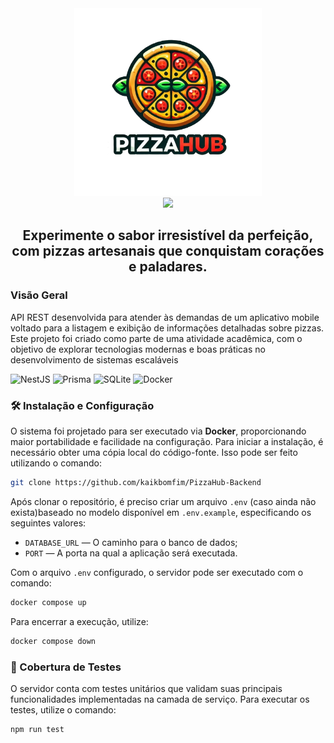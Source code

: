 <div align="center">
    <a href="https://github.com/kaikbomfim/PizzaHub-Backend" target="_blank">
        <img src="./public/logo.png" 
        alt="Logo" width="300" height="300">
    </a>
</div>

<div align="center">
  <img src="https://readme-typing-svg.demolab.com?font=Fira+Code&size=50&duration=3000&pause=200&color=F7B062FF&center=true&vCenter=true&multiline=true&random=false&width=435&height=100&lines=PizzaHub"> 
</div>

<h2 align="center">Experimente o sabor irresistível da perfeição, com pizzas artesanais que conquistam corações e paladares.</h2>

### Visão Geral

API REST desenvolvida para atender às demandas de um aplicativo mobile voltado para a listagem e exibição de informações detalhadas sobre pizzas. Este projeto foi criado como parte de uma atividade acadêmica, com o objetivo de explorar tecnologias modernas e boas práticas no desenvolvimento de sistemas escaláveis

![NestJS](https://img.shields.io/badge/nestjs-%23E0234E.svg?style=for-the-badge&logo=nestjs&logoColor=white)
![Prisma](https://img.shields.io/badge/Prisma-3982CE?style=for-the-badge&logo=Prisma&logoColor=white)
![SQLite](https://img.shields.io/badge/sqlite-%2307405e.svg?style=for-the-badge&logo=sqlite&logoColor=white)
![Docker](https://img.shields.io/badge/docker-%230db7ed.svg?style=for-the-badge&logo=docker&logoColor=white)

### 🛠️ Instalação e Configuração

O sistema foi projetado para ser executado via **Docker**, proporcionando maior portabilidade e facilidade na configuração. Para iniciar a instalação, é necessário obter uma cópia local do código-fonte. Isso pode ser feito utilizando o comando:

```bash
git clone https://github.com/kaikbomfim/PizzaHub-Backend
```

Após clonar o repositório, é preciso criar um arquivo `.env` (caso ainda não exista)baseado no modelo disponível em `.env.example`, especificando os seguintes valores:

- `DATABASE_URL` — O caminho para o banco de dados;
- `PORT` — A porta na qual a aplicação será executada.

Com o arquivo `.env` configurado, o servidor pode ser executado com o comando:

```bash
docker compose up
```

Para encerrar a execução, utilize:

```bash
docker compose down
```

### 🧪 Cobertura de Testes

O servidor conta com testes unitários que validam suas principais funcionalidades implementadas na camada de serviço. Para executar os testes, utilize o comando:

```bash
npm run test
```
